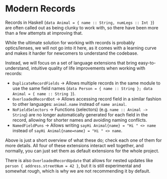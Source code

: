 # Modern Records

Records in Haskell (`data Animal = { name :: String, numLegs :: Int }`) are often called out as being clunky to work with, so there have been more than a few attempts at improving that.

While the ultimate solution for working with records is probably optics/lenses, we will not go into it here, as it comes with a learning curve and makes it harder for newcomers to understand the codebase.

Instead, we will focus on a set of language extensions that bring easy-to-understand, intuitive quality of life improvements when working with records:
- `DuplicateRecordFields` -> Allows multiple records in the same module to use the same field names (`data Person = { name :: String }; data Animal = { name :: String }`).
- `OverloadedRecordDot` -> Allows accessing record field in a similar fashion to other languages: `animal.name` instead of `name animal`.
- `NoFieldSelectors` -> Functions (selectors) (e.g. `name :: Animal -> String`) are no longer automatically generated for each field in the record, allowing for shorter names and avoiding naming conflicts.
- `NamedFieldPuns` -> Allows writing `sayHi Animal{name} = "Hi " <> name` instead of `sayHi Animal{name=name} = "Hi " <> name`.

Above is just a short overview of what these do; check each one of them for more details. All four of these extensions interact well together, and normally, you can just set them as default extensions for the whole project.

There is also `OverloadedRecordUpdate` that allows for nested updates like `person { address.streetNum = 42 }`, but it is still experimental and somewhat rough, which is why we are not recommending it by default.
